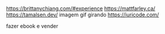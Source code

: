 https://brittanychiang.com/#experience
https://mattfarley.ca/
https://tamalsen.dev/  imagem gif girando
https://iuricode.com/

fazer ebook e vender